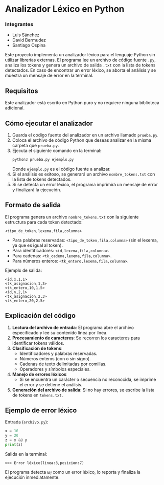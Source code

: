 # Analizador Léxico en Python

### Integrantes 

- Luis Sánchez
- David Bermudez
- Santiago Ospina

Este proyecto implementa un analizador léxico para el lenguaje Python sin utilizar librerías externas. El programa lee un archivo de código fuente `.py`, analiza los tokens y genera un archivo de salida `.txt` con la lista de tokens detectados. En caso de encontrar un error léxico, se aborta el análisis y se muestra un mensaje de error en la terminal.

## Requisitos
Este analizador está escrito en Python puro y no requiere ninguna biblioteca adicional.

## Cómo ejecutar el analizador

1. Guarda el código fuente del analizador en un archivo llamado `prueba.py`.
2. Coloca el archivo de código Python que deseas analizar en la misma carpeta que `prueba.py`.
3. Ejecuta el siguiente comando en la terminal:
   ```sh
   python3 prueba.py ejemplo.py
   ```
   Donde `ejemplo.py` es el código fuente a analizar.
4. Si el análisis es exitoso, se generará un archivo `nombre_tokens.txt` con la lista de tokens detectados.
5. Si se detecta un error léxico, el programa imprimirá un mensaje de error y finalizará la ejecución.

## Formato de salida

El programa genera un archivo `nombre_tokens.txt` con la siguiente estructura para cada token detectado:
```
<tipo_de_token,lexema,fila,columna>
```
- Para palabras reservadas: `<tipo_de_token,fila,columna>` (sin el lexema, ya que es igual al token).
- Para identificadores: `<id,lexema,fila,columna>`.
- Para cadenas: `<tk_cadena,lexema,fila,columna>`.
- Para números enteros: `<tk_entero,lexema,fila,columna>`.

Ejemplo de salida:
```
<id,x,1,1>
<tk_asignacion,1,3>
<tk_entero,10,1,5>
<id,y,2,1>
<tk_asignacion,2,3>
<tk_entero,20,2,5>
```

## Explicación del código

1. **Lectura del archivo de entrada**: El programa abre el archivo especificado y lee su contenido línea por línea.
2. **Procesamiento de caracteres**: Se recorren los caracteres para identificar tokens válidos.
3. **Clasificación de tokens**:
   - Identificadores y palabras reservadas.
   - Números enteros (con o sin signo).
   - Cadenas de texto delimitadas por comillas.
   - Operadores y símbolos especiales.
4. **Manejo de errores léxicos**:
   - Si se encuentra un carácter o secuencia no reconocida, se imprime el error y se detiene el análisis.
5. **Generación del archivo de salida**: Si no hay errores, se escribe la lista de tokens en `tokens.txt`.

## Ejemplo de error léxico

Entrada (`archivo.py`):
```python
x = 10
y = 20
z = x &@ y 
print(z)
```

Salida en la terminal:
```
>>> Error léxico(linea:3,posicion:7)
```

El programa detecta `&@` como un error léxico, lo reporta y finaliza la ejecución inmediatamente.

